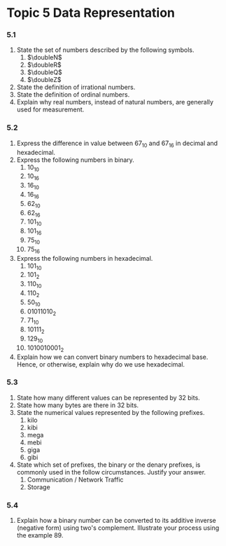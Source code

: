 # Topic 5 Data Representation

### 5.1
1. State the set of numbers described by the following symbols.
    1. $\doubleN$
    1. $\doubleR$
    1. $\doubleQ$
    1. $\doubleZ$
1. State the definition of irrational numbers.
1. State the definition of ordinal numbers.
1. Explain why real numbers, instead of natural numbers, are generally used for measurement.

### 5.2
1. Express the difference in value between $67_{10}$ and $67_{16}$ in decimal and hexadecimal.
1. Express the following numbers in binary.
    1. $10_{10}$
    1. $10_{16}$
    1. $16_{10}$
    1. $16_{16}$
    1. $62_{10}$
    1. $62_{16}$
    1. $101_{10}$
    1. $101_{16}$
    1. $75_{10}$
    1. $75_{16}$
1. Express the following numbers in hexadecimal.
    1. $101_{10}$
    1. $101_{2}$
    1. $110_{10}$
    1. $110_{2}$
    1. $50_{10}$
    1. $01011010_{2}$
    1. $71_{10}$
    1. $10111_{2}$
    1. $129_{10}$
    1. $1010010001_{2}$
1. Explain how we can convert binary numbers to hexadecimal base. Hence, or otherwise, explain why do we use hexadecimal.

### 5.3
1. State how many different values can be represented by 32 bits.
1. State how many bytes are there in 32 bits.
1. State the numerical values represented by the following prefixes.
    1. kilo
    1. kibi
    1. mega
    1. mebi
    1. giga
    1. gibi
1. State which set of prefixes, the binary or the denary prefixes, is commonly used in the follow circumstances. Justify your answer.
    1. Communication / Network Traffic
    1. Storage

### 5.4
1. Explain how a binary number can be converted to its additive inverse (negative form) using two's complement. Illustrate your process using the example $89$.
